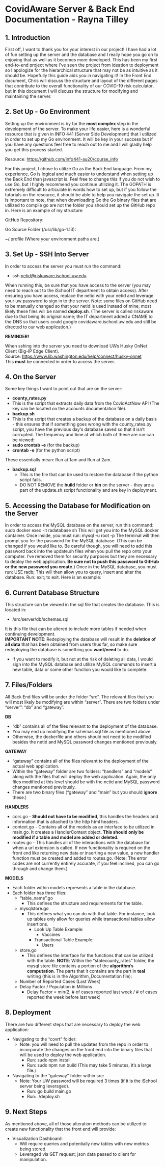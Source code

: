 # CovidAware Server & Back End Documentation - Rayna Tilley

## 1. Introduction

First off, I want to thank you for your interest in our project! I have had a lot of fun setting up the server and the database and I really hope you go on to enjoying that as well as it becomes more developed. This has been my first end-to-end project where I’ve seen the project from ideation to deployment so I apologize for the hierarchical structure that may not be as intuitive as it should be. Hopefully this guide aids you in navigating it!
In the Front End document, Chris will discuss the structure and layout of the different pages that contribute to the overall functionality of our COVID-19 risk calculator, but in this document I will discuss the structure for modifying and maintaining the server.

## 2. Set Up - Go Environment

Setting up the environment is by far the **most complex** step in the development of the server. To make your life easier, here is a wonderful resource that is given in INFO 441 (Server Side Development) that I utilized in order to set up my Go environment. It will be key in your success but if you have any questions feel free to reach out to me and I will gladly help you get this process started.

Resource: https://github.com/info441-au20/course_info 

For this project, I chose to utilize Go as the Back End language. From my experience, Go is logical and much easier to understand when setting up the Back End than javascript is. Feel free to change this if you do not wish to use Go, but I highly recommend you continue utilizing it.
The GOPATH is extremely difficult to articulate in words how to set up, but if you follow the tutorials on the resource, it should be able to help you navigate the set up. It is important to note, that when downloading Go the Go binary files that are utilized to compile go are not the folder you should set up the GitHub repo in. Here is an example of my structure:

GitHub Repository:

Go Source Folder (/usr/lib/go-1.13):

~/.profile (Where your environment paths are.)

## 3. Set Up - SSH Into Server

In order to access the server you must run the command:

* ssh netid@riskaware.ischool.uw.edu 

When running this, be sure that you have access to the server (you may need to reach out to the iSchool IT department to obtain access). After ensuring you have access, replace the netid with your netid and leverage your uw password to sign in to the server. Note: some files on GitHub need to be manually changed so that your netid is used instead of mine; most likely these files will be named **deploy.sh**. (The server is called riskaware due to that being its original name; the IT department added a CNAME to the DNS so that users could google covidaware.ischool.uw.edu and still be directed to our web application.)

**REMINDER!**

When sshing into the server you need to download UWs Husky OnNet Client (Big-IP Edge Client).   
Source: https://www.lib.washington.edu/help/connect/husky-onnet    
This **must** be connected in order to access the server.    

## 4. On the Server

Some key things I want to point out that are on the server:
* **county_rates.py**
 * This is the script that extracts daily data from the CovidActNow API (The key can be located on the accounts documentation file).
* **backup.sh**
 * This is the script that creates a backup of the database on a daily basis - this ensures that if something goes wrong with the county_rates.py script, you have the previous day's database saved so that it isn’t corrupted.
The frequency and time at which both of these are run can be viewed:   
* **sudo crontab -e** (for the backup)
* **crontab -e** (for the python script)

These essentially mean: Run at 1am and Run at 2am.
* **backup.sql**
  * This is the file that can be used to restore the database if the python script fails.
  * DO NOT REMOVE the **build** folder or **bin** on the server - they are a part of the update.sh script functionality and are key in deployment.
    
## 5. Accessing the Database for Modification on the Server

In order to access the MySQL database on the server, run this command:
    sudo docker exec -it radatabase sh
This will get you into the MySQL docker container. Once inside, you must run:
    mysql -u root -p
The terminal will then prompt you for the password for the MySQL database.
    (This can be changed if you would like to. Be careful though, you will need to add this password back into the update.sh files when you pull the repo onto your computer. I’ve removed them for security purposes but they are necessary to deploy the web application. **Be sure not to push this password to GitHub or the new password you create.**)
    Once in the MySQL database, you must run:
USE radb;
    This will then allow you to query, insert and alter the database. Run:
        exit;
    to exit.
    Here is an example:
    
## 6. Current Database Structure

This structure can be viewed in the sql file that creates the database. This is located in:   
* /src/server/db/schemas.sql

It is this file that can be altered to include more tables if needed when continuing development.   
**IMPORTANT NOTE**: Redeploying the database will result in the **deletion of all data** that has been obtained from users thus far, so make sure redeploying the database is something you **want/need** to do.   
* If you want to modify it, but not at the risk of deleting all data, I would sign into the MySQL database and utilize MySQL commands to insert a new table, data or some other function you would like to complete.
    
## 7. Files/Folders

All Back End files will be under the folder “src”.
The relevant files that you will most likely be modifying are within “server”.
There are two folders under “server”: “db” and “gateway”.   

**DB**   
* “db” contains all of the files relevant to the deployment of the database.
* You may end up modifying the schemas.sql file as mentioned above.
* Otherwise, the dockerfile and others should not need to be modified besides the netid and MySQL password changes mentioned previously.
    
**GATEWAY**   
* “gateway” contains all of the files relevant to the deployment of the actual web application.
* Within the “gateway” folder are two folders: “handlers” and “models” along with the files that will deploy the web application. Again, the only files modified at this level should be with the netid and MySQL password changes mentioned previously.
* There are two binary files (“gateway” and “main” but you should **ignore** these.)
    
**HANDLERS**    
* cors.go - **Should not have to be modified**, this handles the headers and information that is attached to the http html headers.
* context.go - Contains all of the models as an interface to be utilized in main.go. It creates a HandlerContext object. **This should only be modified if a table and model are added or deleted**.
* routes.go - This handles all of the interactions with the database for when a url extension is called. If new functionality is required on the front end like returning new data or inserting a new value, a new handler function must be created and added to routes.go.
    (Note: The error codes are not currently entirely accurate, if you feel inclined, you can go through and change them.)   
    
**MODELS**   
* Each folder within models represents a table in the database.   
* Each folder has three files:   
  * “table_name”.go
    * This defines the structure and requirements for the table.
  * mysqlstore.go
    * This defines what you can do with that table. For instance, look up tables only allow for queries while transactional tables allow insertions.
      * Look Up Table Example:
        * Vaccines
      * Transactional Table Example:
        * Users
  * store.go
    * This defines the interface for the functions that can be utilized with the table.
**NOTE**: Within the “statecounty_rates” folder, the mysql store file contains a portion of the **algorithm’s computation**. The parts that it contains are the part in **teal** writing (this is in the Algorithm_Documentation file):    
  * Number of Reported Cases (Last Week)
  * Delay Factor / Population in Millions
    * Delay Factor = min(2, # of cases reported last week / # of cases reported the week before last week)

## 8. Deployment

There are two different steps that are necessary to deploy the web application:
  * Navigating to the “covrt” folder:
    * Note: you will need to pull the updates from the repo in order to incorporate the changes on the front end into the binary files that will be used to deploy the web application.
      * Run: sudo npm install
      * Run: sudo npm run build (This may take 5 minutes, it’s a large file.)
  * Navigating to the “gateway” folder within src:
    * Note: Your UW password will be required 3 times (if it is the iSchool server being leveraged).
      * Run: go build main.go
      * Run: ./deploy.sh

## 9. Next Steps

As mentioned above, all of those alteration methods can be utilized to create new functionality that the front end will provide:
  * Visualization Dashboard:
    * Will require queries and potentially new tables with new metrics being stored.
    * Leveraged via GET request; json data passed to client for manipulation.
